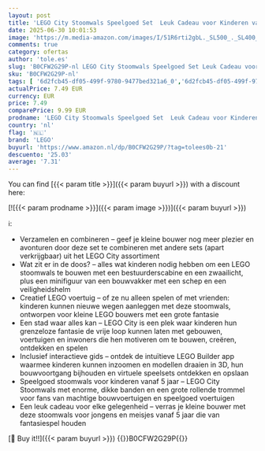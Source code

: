 ```yaml
---
layout: post
title: 'LEGO City Stoomwals Speelgoed Set  Leuk Cadeau voor Kinderen vanaf 5 Jaar  Vrachtwagen met Minifiguur van een Bouwvakker  Fantasiespel voor Jongens en Meisjes 60401'
date: 2025-06-30 10:01:53
image: 'https://m.media-amazon.com/images/I/51R6rti2gbL._SL500_._SL400_.jpg'
comments: true
category: ofertas
author: 'tole.es'
slug: 'B0CFW2G29P-nl LEGO City Stoomwals Speelgoed Set Leuk Cadeau voor...'
sku: 'B0CFW2G29P-nl'
tags: [ '6d2fcb45-df05-499f-9780-9477bed321a6_0','6d2fcb45-df05-499f-9780-9477bed321a6_501','Arborist Merchandising Root','Bouw- & constructiespeelgoed','Bouwstenen & blokken','Educatief speelgoed','STEM','Self Service','Special Features Stores','Speelgoed & spellen','lego','🇳🇱', ]
actualPrice: 7.49 EUR
currency: EUR
price: 7.49
comparePrice: 9.99 EUR
prodname: 'LEGO City Stoomwals Speelgoed Set  Leuk Cadeau voor Kinderen vanaf 5 Jaar  Vrachtwagen met Minifiguur van een Bouwvakker  Fantasiespel voor Jongens en Meisjes 60401'
country: 'nl'
flag: '🇳🇱'
brand: 'LEGO'
buyurl: 'https://www.amazon.nl/dp/B0CFW2G29P/?tag=tolees0b-21'
descuento: '25.03'
average: '7.31'
---
```


You can find [{{< param title >}}]({{< param buyurl >}}) with a discount here:

[![{{< param prodname >}}]({{< param image >}})]({{< param buyurl >}})

ℹ️:

- Verzamelen en combineren – geef je kleine bouwer nog meer plezier en avonturen door deze set te combineren met andere sets (apart verkrijgbaar) uit het LEGO City assortiment
- Wat zit er in de doos? – alles wat kinderen nodig hebben om een LEGO stoomwals te bouwen met een bestuurderscabine en een zwaailicht, plus een minifiguur van een bouwvakker met een schep en een veiligheidshelm
- Creatief LEGO voertuig – of ze nu alleen spelen of met vrienden: kinderen kunnen nieuwe wegen aanleggen met deze stoomwals, ontworpen voor kleine LEGO bouwers met een grote fantasie
- Een stad waar alles kan – LEGO City is een plek waar kinderen hun grenzeloze fantasie de vrije loop kunnen laten met gebouwen, voertuigen en inwoners die hen motiveren om te bouwen, creëren, ontdekken en spelen
- Inclusief interactieve gids – ontdek de intuïtieve LEGO Builder app waarmee kinderen kunnen inzoomen en modellen draaien in 3D, hun bouwvoortgang bijhouden en virtuele speelsets ontdekken en opslaan
- Speelgoed stoomwals voor kinderen vanaf 5 jaar – LEGO City Stoomwals met enorme, dikke banden en een grote rollende trommel voor fans van machtige bouwvoertuigen en speelgoed voertuigen
- Een leuk cadeau voor elke gelegenheid – verras je kleine bouwer met deze stoomwals voor jongens en meisjes vanaf 5 jaar die van fantasiespel houden

[🛒 Buy it!!]({{< param buyurl >}})
{{<world>}}B0CFW2G29P{{</world>}}
